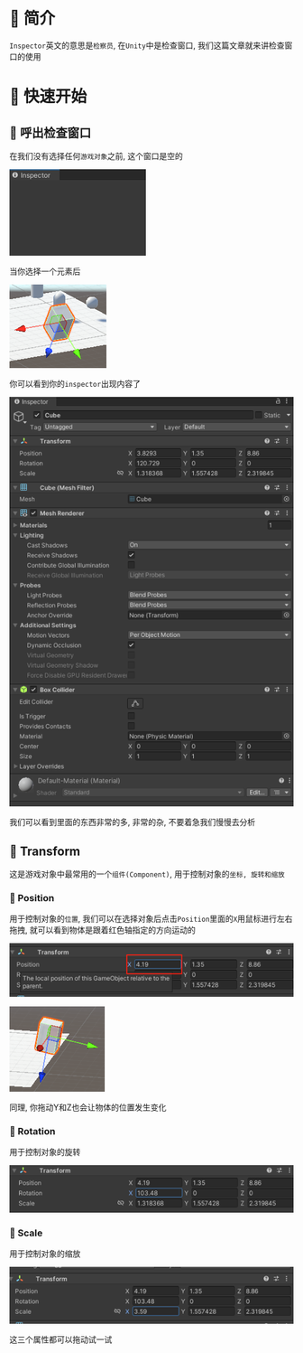 # 🍎 简介

`Inspector`英文的意思是`检察员`, 在`Unity`中是检查窗口, 我们这篇文章就来讲检查窗口的使用

# 🍎 快速开始

## 🌲 呼出检查窗口

在我们没有选择任何`游戏对象`之前, 这个窗口是空的

![](images/Pasted%20image%2020250814184127.png)

当你选择一个元素后

![](images/Pasted%20image%2020250814184156.png)

你可以看到你的`inspector`出现内容了

![](images/Pasted%20image%2020250814184221.png)

我们可以看到里面的东西非常的多, 非常的杂, 不要着急我们慢慢去分析

## 🌲 Transform

这是游戏对象中最常用的一个`组件(Component)`, 用于控制对象的`坐标, 旋转和缩放`

### 🌸 Position

用于控制对象的`位置`, 我们可以在选择对象后点击`Position`里面的`X`用鼠标进行左右拖拽, 就可以看到物体是跟着红色轴指定的方向运动的

![](images/Pasted%20image%2020250814185811.png)

![](images/Pasted%20image%2020250814185738.png)

同理, 你拖动Y和Z也会让物体的位置发生变化

### 🌸 Rotation

用于控制对象的旋转

![](images/Pasted%20image%2020250814185948.png)

### 🌸 Scale

用于控制对象的缩放

![](images/Pasted%20image%2020250814190113.png)

这三个属性都可以拖动试一试
